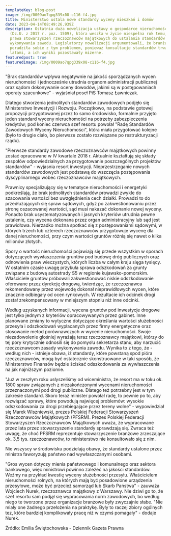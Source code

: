 ```yaml
---
templateKey: blog-post
image: /img/0009ao7qpg339x08-c116-f4.jpg
title: Ministerstwo ustala nowe standardy wyceny mieszkań i domów
date: 2023-04-14T08:49:26.939Z
description: Ostatnia duża nowelizacja ustawy o gospodarce nieruchomościami
  (Dz.U. z 2017 r. poz. 1509), która weszła w życie niespełna rok temu, dotyczy
  prawa stowarzyszeń rzeczoznawców majątkowych do ustalania standardów
  wykonywania zawodu. Legislatorzy nowelizacji argumentowali, że branża nie
  poradziła sobie z tym problemem, ponieważ konsultacje standardów trwały
  latami, a ich wyniki pozostawały mizerne.
featuredpost: true
featuredimage: /img/0009ao7qpg339x08-c116-f4.jpg
---
```





"Brak standardów wpływa negatywnie na jakość sporządzanych wycen nieruchomości i jednocześnie utrudnia organom administracji publicznej oraz sądom dokonywanie oceny dowodów, jakimi są w postępowaniach operaty szacunkowe" - wyjaśniał poseł PiS Tomasz Ławniczak.

Dlatego stworzenia jednolitych standardów zawodowych podjęło się Ministerstwo Inwestycji i Rozwoju. Początkowo, na podstawie gotowej propozycji przygotowanej przez to samo środowisko, formalnie przyjęto jeden standard wyceny nieruchomości na potrzeby zabezpieczenia kredytów; pod koniec czerwca szef resortu powołał "Radę Standardów Zawodowych Wyceny Nieruchomości", która miała przygotować kolejne (było to drugie ciało, bo pierwsze zostało rozwiązane po restrukturyzacji rządu).



"Pierwsze standardy zawodowe rzeczoznawców majątkowych powinny zostać opracowane w IV kwartale 2018 r. Aktualnie kształtują się składy zespołów odpowiedzialnych za przygotowanie poszczególnych projektów standardów" - wyjasnia resort inwestycji. Nieprzestrzeganie nowych standardów zawodowych jest podstawą do wszczęcia postępowania dyscyplinarnego wobec rzeczoznawców majątkowych.



Prawnicy specjalizujący się w tematyce nieruchomości i energetyki podkreślają, że brak jednolitych standardów prowadzi zwykle do szacowania wartości bez uwzględnienia cech działki. Prowadzi to do przedłużających się spraw sądowych, gdyż po zakwestionowaniu przez stronę oszacowanej wartości, sąd musi nakazać dokonanie nowej wyceny. Ponadto brak usystematyzowanych i jasnych kryteriów utrudnia pewne ustalenie, czy wycena dokonana przez organ administracyjny lub sąd jest prawidłowa. Nierzadko można spotkać się z postępowaniami sądowymi, w których trzech lub czterech rzeczoznawców przygotowuje wycenę dla danej nieruchomości, przy czym wartości gruntów różnią się nawet o kilka milionów złotych.

Spory o wartość nieruchomości pojawiają się przede wszystkim w sporach dotyczących wywłaszczenia gruntów pod budowę dróg publicznych oraz odnowienia praw wieczystych, których liczba w całym kraju sięga tysięcy. W ostatnim czasie uwagę przykuła sprawa odszkodowań za grunty związane z budową autostrady S5 w regionie kujawsko-pomorskim. Właściciele gruntów próbowali zakwestionować niskie odszkodowanie oferowane przez dyrekcję drogową, twierdząc, że rzeczoznawca rekomendowany przez wojewodę dokonał nieprawidłowych wycen, które znacznie odbiegały od ocen rynkowych. W rezultacie ich odcinek drogi został zrekompensowany w mniejszym stopniu niż inne odcinki.



Według uzyskanych informacji, wycena gruntów pod inwestycje drogowe jest tylko jednym z kryteriów opracowywanych przez gabinet. Inne planowane zmiany to wytyczne dotyczące określania wartości służebności przesyła i odszkodowań wypłacanych przez firmy energetyczne oraz stosowanie metod porównawczych w wycenie nieruchomości. Swoje niezadowolenie głośniej wyrażają teraz rzeczoznawcy majątkowi, którzy do tej pory krytycznie odnosili się do pomysłu sekretarza stanu, aby narzucić rzeczoznawcom zasady wykonywania zawodu. Wynika to z tego, że - według nich - istnieje obawa, iż standardy, które powstaną spod pióra rzeczoznawców, mogą być ostatecznie skonstruowane w taki sposób, że Ministerstwo Finansów będzie ściskać odszkodowania za wywłaszczenia na jak najniższym poziomie.

"Już w zeszłym roku usłyszeliśmy od wiceministra, że resort ma w toku ok. 1800 spraw związanych z niezakończonymi wycenami nieruchomości przeznaczonymi pod drogi publiczne. Dlatego też potrzebny jest w tym zakresie standard. Skoro teraz minister powołał radę, to pewnie po to, aby rozwiązać sprawy, które powodują najwięcej problemów: wysokie odszkodowania za drogi przebiegające przez tereny wolne" - wypowiedział się Marek Wiszniewski, prezes Polskiej Federacji Stowarzyszeń Rzeczoznawców Majątkowych (PFSRM).
Prezes Polskiej Federacji Stowarzyszeń Rzeczoznawców Majątkowych uważa, że wypracowane przez lata przez stowarzyszenie standardy sprawdzają się. Zwraca też uwagę, że choć PFSRM reprezentuje stowarzyszenie branżowe zrzeszające ok. 3,5 tys. rzeczoznawców, to ministerstwo nie konsultowało się z nim.

Nie wszyscy w środowisku podzielają obawy, że standardy ustalone przez ministra faworyzują państwo nad wywłaszczanymi osobami.

"Gros wycen dotyczy mienia państwowego i komunalnego oraz sektora bankowego, więc ministrowi powinno zależeć na jakości standardów. Weźmy na przykład kwestię wyceny służebności przesyłu. Właścicielem nieruchomości rolnych, na których mają być posadowione urządzenia przesyłowe, może być przecież samorząd lub Skarb Państwa" - zauważa Wojciech Nurek, rzeczoznawca majątkowy z Warszawy. Nie dziwi go to, że szef resortu sam podjął się wypracowania norm zawodowych, bo według niego te tworzone przez organizacje branżowe były zwyczajnie słabe. "Nie miały one żadnego przełożenia na praktykę. Były to raczej zbiory ogólnych tez, które bardziej komplikowały pracę niż w czymś pomagały" - dodaje Nurek.



Źródło: Emilia Świętochowska - Dziennik Gazeta Prawna